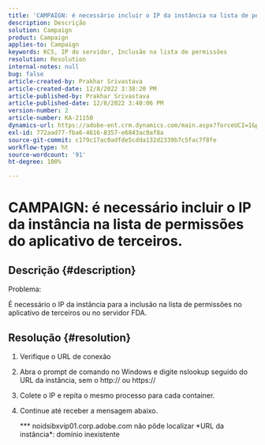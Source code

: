 ```yaml
---
title: 'CAMPAIGN: é necessário incluir o IP da instância na lista de permissões do aplicativo de terceiros.'
description: Descrição
solution: Campaign
product: Campaign
applies-to: Campaign
keywords: KCS, IP do servidor, Inclusão na lista de permissões
resolution: Resolution
internal-notes: null
bug: false
article-created-by: Prakhar Srivastava
article-created-date: 12/8/2022 3:38:20 PM
article-published-by: Prakhar Srivastava
article-published-date: 12/8/2022 3:40:06 PM
version-number: 2
article-number: KA-21150
dynamics-url: https://adobe-ent.crm.dynamics.com/main.aspx?forceUCI=1&pagetype=entityrecord&etn=knowledgearticle&id=8339b954-0e77-ed11-81aa-6045bd006b4b
exl-id: 772aad77-fba6-4616-8357-e6843ac0af8a
source-git-commit: c179c17ac0adfde5cdda132d2339b7c5fac7f8fe
workflow-type: ht
source-wordcount: '91'
ht-degree: 100%

---
```


# CAMPAIGN: é necessário incluir o IP da instância na lista de permissões do aplicativo de terceiros.

## Descrição {#description}


Problema:

É necessário o IP da instância para a inclusão na lista de permissões no aplicativo de terceiros ou no servidor FDA.


## Resolução {#resolution}


1. Verifique o URL de conexão
2. Abra o prompt de comando no Windows e digite nslookup seguido do URL da instância, sem o http:// ou https://
3. Colete o IP e repita o mesmo processo para cada container.
4. Continue até receber a mensagem abaixo.

   \*\*\* noidsibxvip01.corp.adobe.com não pôde localizar \*URL da instância\*: domínio inexistente

